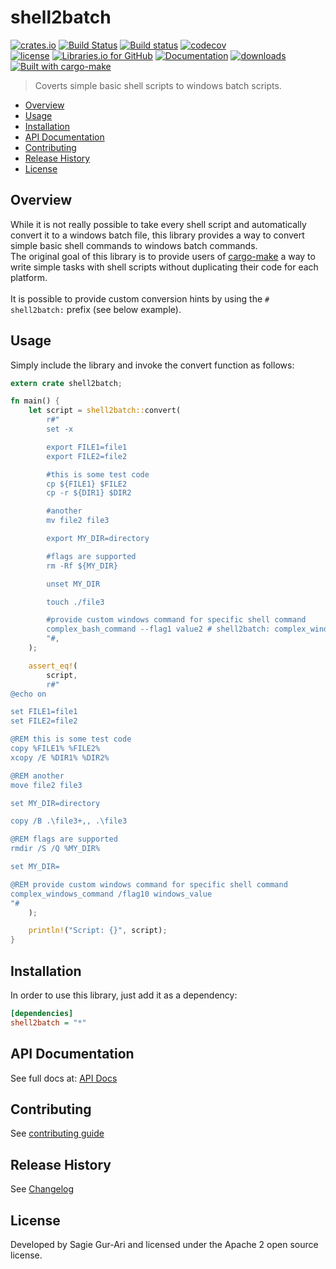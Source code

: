 # shell2batch

[![crates.io](https://img.shields.io/crates/v/shell2batch.svg)](https://crates.io/crates/shell2batch) [![Build Status](https://travis-ci.org/sagiegurari/shell2batch?branch=master&svg=true)](http://travis-ci.org/sagiegurari/shell2batch) [![Build status](https://codecov.io/gh/sagiegurari/shell2batch/branch/master/graph/badge.svg)](https://ci.appveyor.com/project/sagiegurari/shell2batch) [![codecov](https://codecov.io/gh/sagiegurari/shell2batch/branch/master/graph/badge.svg)](https://codecov.io/gh/sagiegurari/shell2batch)<br>
[![license](https://img.shields.io/crates/l/shell2batch.svg)](https://github.com/sagiegurari/shell2batch/blob/master/LICENSE) [![Libraries.io for GitHub](https://img.shields.io/librariesio/github/sagiegurari/shell2batch.svg)](https://libraries.io/cargo/shell2batch) [![Documentation](https://docs.rs/shell2batch/badge.svg)](https://docs.rs/crate/shell2batch/) [![downloads](https://img.shields.io/crates/d/shell2batch.svg)](https://crates.io/crates/shell2batch)<br>
[![Built with cargo-make](https://sagiegurari.github.io/cargo-make/assets/badges/cargo-make.svg)](https://sagiegurari.github.io/cargo-make)

> Coverts simple basic shell scripts to windows batch scripts.

* [Overview](#overview)
* [Usage](#usage)
* [Installation](#installation)
* [API Documentation](https://sagiegurari.github.io/shell2batch/)
* [Contributing](.github/CONTRIBUTING.md)
* [Release History](#history)
* [License](#license)

<a name="overview"></a>
## Overview
While it is not really possible to take every shell script and automatically convert it to a windows batch file, this library provides a way to convert simple basic shell commands to windows batch commands.<br>
The original goal of this library is to provide users of [cargo-make](https://sagiegurari.github.io/cargo-make/) a way to write simple tasks with shell scripts without duplicating their code for each platform.<br>
<br>
It is possible to provide custom conversion hints by using the ```# shell2batch:``` prefix (see below example).

<a name="usage"></a>
## Usage
Simply include the library and invoke the convert function as follows:

```rust
extern crate shell2batch;

fn main() {
    let script = shell2batch::convert(
        r#"
        set -x

        export FILE1=file1
        export FILE2=file2

        #this is some test code
        cp ${FILE1} $FILE2
        cp -r ${DIR1} $DIR2

        #another
        mv file2 file3

        export MY_DIR=directory

        #flags are supported
        rm -Rf ${MY_DIR}

        unset MY_DIR

        touch ./file3

        #provide custom windows command for specific shell command
        complex_bash_command --flag1 value2 # shell2batch: complex_windows_command /flag10 windows_value
        "#,
    );

    assert_eq!(
        script,
        r#"
@echo on

set FILE1=file1
set FILE2=file2

@REM this is some test code
copy %FILE1% %FILE2%
xcopy /E %DIR1% %DIR2%

@REM another
move file2 file3

set MY_DIR=directory

copy /B .\file3+,, .\file3

@REM flags are supported
rmdir /S /Q %MY_DIR%

set MY_DIR=

@REM provide custom windows command for specific shell command
complex_windows_command /flag10 windows_value
"#
    );

    println!("Script: {}", script);
}
```

<a name="installation"></a>
## Installation
In order to use this library, just add it as a dependency:

```ini
[dependencies]
shell2batch = "*"
```

## API Documentation
See full docs at: [API Docs](https://sagiegurari.github.io/shell2batch/)

## Contributing
See [contributing guide](.github/CONTRIBUTING.md)

<a name="history"></a>
## Release History

See [Changelog](https://github.com/sagiegurari/shell2batch/blob/master/CHANGELOG.md)

<a name="license"></a>
## License
Developed by Sagie Gur-Ari and licensed under the Apache 2 open source license.
